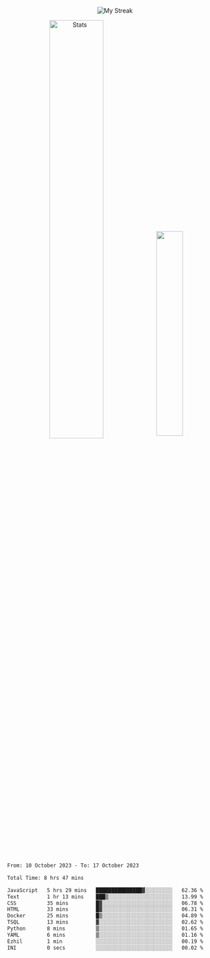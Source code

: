 <p align="center">
<picture>
  <source media="(prefers-color-scheme: dark)" srcset="http://github-readme-streak-stats.herokuapp.com?user=semolik&theme=dark&hide_border=true&background=DD272700">
  <img alt="My Streak" src="http://github-readme-streak-stats.herokuapp.com?user=semolik&hide_border=true">
</picture>
</p>
<div align="center">
  <picture>
    <source media="(prefers-color-scheme: dark)" srcset="https://github-readme-stats.vercel.app/api?username=semolik&show_icons=true&bg_color=DD272700&hide_border=true&theme=dark">
        <img alt="Stats" src="https://github-readme-stats.vercel.app/api?username=semolik&show_icons=true&bg_color=DD272700&hide_border=true" width="50%" >
  </picture>
  <sup>
  <picture>
  <source media="(prefers-color-scheme: dark)" srcset="https://github-readme-stats.vercel.app/api/top-langs/?username=semolik&layout=compact&hide_border=true&bg_color=DD272700&theme=dark">
  <img src="https://github-readme-stats.vercel.app/api/top-langs/?username=semolik&layout=compact&hide_border=true" width="35%" />
  </picture>
  </sup>
</div>
<!--START_SECTION:waka-->

```txt
From: 10 October 2023 - To: 17 October 2023

Total Time: 8 hrs 47 mins

JavaScript   5 hrs 29 mins   ███████████████▓░░░░░░░░░   62.36 %
Text         1 hr 13 mins    ███▒░░░░░░░░░░░░░░░░░░░░░   13.99 %
CSS          35 mins         █▓░░░░░░░░░░░░░░░░░░░░░░░   06.78 %
HTML         33 mins         █▓░░░░░░░░░░░░░░░░░░░░░░░   06.31 %
Docker       25 mins         █▒░░░░░░░░░░░░░░░░░░░░░░░   04.89 %
TSQL         13 mins         ▓░░░░░░░░░░░░░░░░░░░░░░░░   02.62 %
Python       8 mins          ▒░░░░░░░░░░░░░░░░░░░░░░░░   01.65 %
YAML         6 mins          ▒░░░░░░░░░░░░░░░░░░░░░░░░   01.16 %
Ezhil        1 min           ░░░░░░░░░░░░░░░░░░░░░░░░░   00.19 %
INI          0 secs          ░░░░░░░░░░░░░░░░░░░░░░░░░   00.02 %
```

<!--END_SECTION:waka-->

